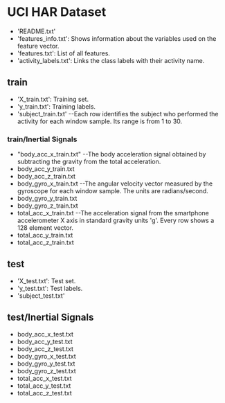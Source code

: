 #  UCI HAR Dataset
* 'README.txt' 
* 'features_info.txt': Shows information about the variables used on the feature vector. 
* 'features.txt': List of all features. 
* 'activity_labels.txt': Links the class labels with their activity name.

## train
*  'X_train.txt': Training set. 
*  'y_train.txt': Training labels. 
*  'subject_train.txt' --Each row identifies the subject who performed the activity for each window sample. Its range is from 1 to 30.

### train/Inertial Signals
*   "body_acc_x_train.txt" --The body acceleration signal obtained by subtracting the gravity from the total acceleration.  
*   body_acc_y_train.txt 
*   body_acc_z_train.txt 
*   body_gyro_x_train.txt  --The angular velocity vector measured by the gyroscope for each window sample. The units are radians/second.  
*   body_gyro_y_train.txt 
*   body_gyro_z_train.txt 
*   total_acc_x_train.txt  --The acceleration signal from the smartphone accelerometer X axis in standard gravity units 'g'. Every row shows a 128 element vector. 
*   total_acc_y_train.txt 
*   total_acc_z_train.txt

## test
*  'X_test.txt': Test set. 
*  'y_test.txt': Test labels. 
*  'subject_test.txt'

##  test/Inertial Signals 
*   body_acc_x_test.txt 
*   body_acc_y_test.txt 
*   body_acc_z_test.txt 
*   body_gyro_x_test.txt 
*   body_gyro_y_test.txt 
*   body_gyro_z_test.txt 
*   total_acc_x_test.txt 
*   total_acc_y_test.txt 
*   total_acc_z_test.txt 

